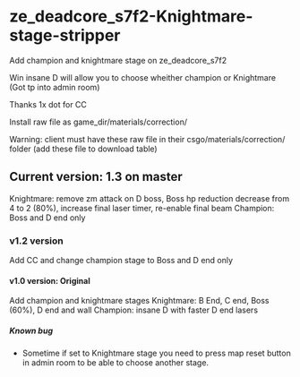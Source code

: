 # ze_deadcore_s7f2-Knightmare-stage-stripper
Add champion and knightmare stage on ze_deadcore_s7f2

Win insane D will allow you to choose wheither champion or Knightmare (Got tp into admin room)

Thanks 1x dot for CC

Install raw file as game_dir/materials/correction/

Warning: client must have these raw file in their csgo/materials/correction/ folder (add these file to download table)

## Current version: 1.3 on master
Knightmare: remove zm attack on D boss, Boss hp reduction decrease from 4 to 2 (80%), increase final laser timer, re-enable final beam 
Champion: Boss and D end only

### v1.2 version
Add CC and change champion stage to Boss and D end only

#### v1.0 version: Original
Add champion and knightmare stages
Knightmare: B End, C end, Boss (60%), D end and wall
Champion: insane D with faster D end lasers

##### Known bug
- Sometime if set to Knightmare stage you need to press map reset button in admin room to be able to choose another stage.
